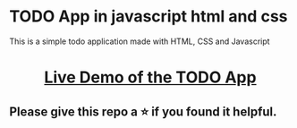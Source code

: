 # TODO App in javascript html and css
This is a simple todo application made with HTML, CSS and Javascript

<h1 align="center"><a href="https://to-do-app-by-enjol.vercel.app/">Live Demo of the TODO App</a></h1>

## Please give this repo a ⭐ if you found it helpful.

